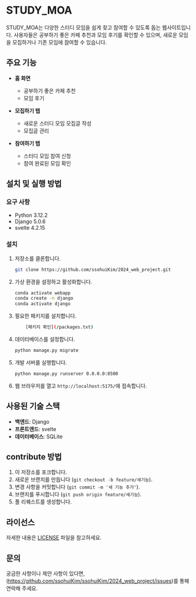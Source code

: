 # STUDY_MOA

STUDY_MOA는 다양한 스터디 모임을 쉽게 찾고 참여할 수 있도록 돕는 웹사이트입니다. 사용자들은 공부하기 좋은 카페 추천과 모임 후기를 확인할 수 있으며, 새로운 모임을 모집하거나 기존 모임에 참여할 수 있습니다.

## 주요 기능

- **홈 화면**
  - 공부하기 좋은 카페 추천
  - 모임 후기

- **모집하기 탭**
  - 새로운 스터디 모임 모집글 작성
  - 모집글 관리

- **참여하기 탭**
  - 스터디 모임 참여 신청
  - 참여 완료된 모임 확인

## 설치 및 실행 방법

### 요구 사항

- Python 3.12.2
- Django 5.0.6
- svelte 4.2.15

### 설치

1. 저장소를 클론합니다.

    ```bash
    git clone https://github.com/ssohuiKim/2024_web_project.git
    ```

2. 가상 환경을 설정하고 활성화합니다.

    ```bash
    conda activate webapp
    conda create -n django
    conda activate django
    ```

3. 필요한 패키지를 설치합니다.

    ```bash
        [패키지 확인](/packages.txt)
    ```

4. 데이터베이스를 설정합니다.

    ```bash
    python manage.py migrate
    ```

5. 개발 서버를 실행합니다.

    ```bash
    python manage.py runserver 0.0.0.0:8500
    ```

6. 웹 브라우저를 열고 `http://localhost:5175/`에 접속합니다.

## 사용된 기술 스택

- **백엔드**: Django
- **프론트엔드**: svelte
- **데이터베이스**: SQLite

## contribute 방법

1. 이 저장소를 포크합니다.
2. 새로운 브랜치를 만듭니다 (`git checkout -b feature/새기능`).
3. 변경 사항을 커밋합니다 (`git commit -m '새 기능 추가'`).
4. 브랜치를 푸시합니다 (`git push origin feature/새기능`).
5. 풀 리퀘스트를 생성합니다.

## 라이선스

자세한 내용은 [LICENSE](LICENSE) 파일을 참고하세요.

## 문의

궁금한 사항이나 제안 사항이 있다면, (https://github.com/ssohuiKim/ssohuiKim/2024_web_project/issues)를 통해 연락해 주세요.
